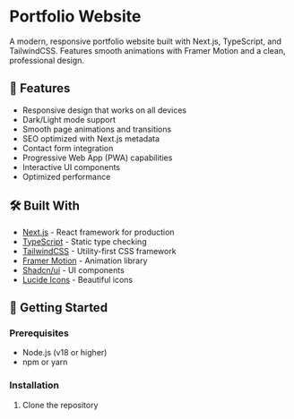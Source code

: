 # Portfolio Website

A modern, responsive portfolio website built with Next.js, TypeScript, and TailwindCSS. Features smooth animations with Framer Motion and a clean, professional design.

## 🌟 Features

- Responsive design that works on all devices
- Dark/Light mode support
- Smooth page animations and transitions
- SEO optimized with Next.js metadata
- Contact form integration
- Progressive Web App (PWA) capabilities
- Interactive UI components
- Optimized performance

## 🛠️ Built With

- [Next.js](https://nextjs.org/) - React framework for production
- [TypeScript](https://www.typescriptlang.org/) - Static type checking
- [TailwindCSS](https://tailwindcss.com/) - Utility-first CSS framework
- [Framer Motion](https://www.framer.com/motion/) - Animation library
- [Shadcn/ui](https://ui.shadcn.com/) - UI components
- [Lucide Icons](https://lucide.dev/) - Beautiful icons

## 🚀 Getting Started

### Prerequisites

- Node.js (v18 or higher)
- npm or yarn

### Installation

1. Clone the repository

